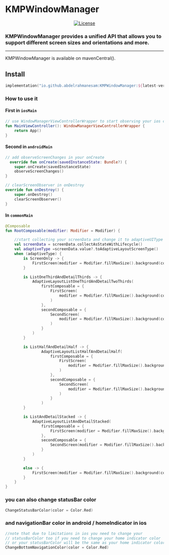 # KMPWindowManager

<div align="center">
<a href="https://opensource.org/licenses/Apache-2.0"><img alt="License" src="https://img.shields.io/badge/License-Apache%202.0-blue.svg"/></a>
</div>

### KMPWindowManager  provides a unified API that allows you to support different screen sizes and orientations and more.

<hr>


KMPWindowManager is available on mavenCentral().


## Install

```kotlin
implementation("io.github.abdelrahmanesam:KMPWindowManager:${latest-version}")
```



### How to use it

#### First in `iosMain` 

```kotlin
// use WindowManagerViewControllerWrapper to start observing your ios changes
fun MainViewController(): WindowManagerViewControllerWrapper {
    return App()
}
```

#### Second in `androidMain`

```kotlin
// add observeScreenChanges in your onCreate 
  override fun onCreate(savedInstanceState: Bundle?) {
    super.onCreate(savedInstanceState)
    observeScreenChanges()
}

// clearScreenObserver in onDestroy
override fun onDestroy() {
    super.onDestroy()
    clearScreenObserver()
}
```

#### In `commonMain`

```kotlin
@Composable
fun RootComposable(modifier: Modifier = Modifier) {

    //start collecting your screenData and change it to adaptiveUIType
    val screenData = screenData.collectAsStateWithLifecycle()
    val adaptiveType =screenData.value?.toAdaptiveLayoutScreenType()
    when (adaptiveType) {
        is ScreenOnly -> {
            FirstScreen(modifier = Modifier.fillMaxSize().background(color = Color.Cyan))
        }

        is ListOneThirdAndDetailThirds -> {
            AdaptiveLayoutListOneThirdAndDetailTwoThirds(
                firstComposable = {
                    FirstScreen(
                        modifier = Modifier.fillMaxSize().background(color = Color.Cyan)
                    )
                },
                secondComposable = {
                    SecondScreen(
                        modifier = Modifier.fillMaxSize().background(color = Color.Red)
                    )
                }
            )
        }

        is ListHalfAndDetailHalf -> {
                AdaptiveLayoutListHalfAndDetailHalf(
                    firstComposable = {
                        FirstScreen(
                            modifier = Modifier.fillMaxSize().background(color = Color.Cyan)
                        )
                    },
                    secondComposable = {
                        SecondScreen(
                            modifier = Modifier.fillMaxSize().background(color = Color.Red)
                        )
                    }
                )
        }

        is ListAndDetailStacked -> {
            AdaptiveLayoutListAndDetailStacked(
                firstComposable = {
                    FirstScreen(modifier = Modifier.fillMaxSize().background(color = Color.Cyan))
                },
                secondComposable = {
                    SecondScreen(modifier = Modifier.fillMaxSize().background(color = Color.Red))
                }
            )
        }

        else -> {
            FirstScreen(modifier = Modifier.fillMaxSize().background(color = Color.Cyan))
        }
    }
}
```

### you can also change statusBar color 
```kotlin
ChangeStatusBarColor(color = Color.Red)
```


### and navigationBar color in android / homeIndicator in ios
```kotlin
//note that due to limitations in ios you need to change your 
// statusBarColor too if you need to change your home indicator color
// or your statusBarColor will be the same as your home indicator color
ChangeBottomNavigationColor(color = Color.Red)
```
